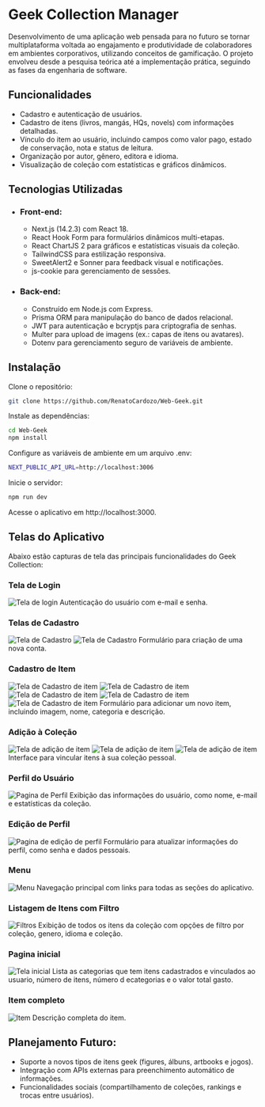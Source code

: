 # Geek Collection Manager

Desenvolvimento de uma aplicação web pensada para no futuro se tornar multiplataforma voltada ao engajamento e produtividade de colaboradores em ambientes corporativos, utilizando conceitos de gamificação. O projeto envolveu desde a pesquisa teórica até a implementação prática, seguindo as fases da engenharia de software.

## Funcionalidades

* Cadastro e autenticação de usuários.
* Cadastro de itens (livros, mangás, HQs, novels) com informações detalhadas.
* Vínculo do item ao usuário, incluindo campos como valor pago, estado de conservação, nota e status de leitura.
* Organização por autor, gênero, editora e idioma.
* Visualização de coleção com estatísticas e gráficos dinâmicos.

## Tecnologias Utilizadas

* ### Front-end:
  - Next.js (14.2.3) com React 18.
  - React Hook Form para formulários dinâmicos multi-etapas.
  - React ChartJS 2 para gráficos e estatísticas visuais da coleção.
  - TailwindCSS para estilização responsiva.
  - SweetAlert2 e Sonner para feedback visual e notificações.
  - js-cookie para gerenciamento de sessões.
* ### Back-end:
  - Construído em Node.js com Express.
  - Prisma ORM para manipulação do banco de dados relacional.
  - JWT para autenticação e bcryptjs para criptografia de senhas.
  - Multer para upload de imagens (ex.: capas de itens ou avatares).
  - Dotenv para gerenciamento seguro de variáveis de ambiente.

## Instalação

Clone o repositório:

```bash
git clone https://github.com/RenatoCardozo/Web-Geek.git
```

Instale as dependências:

```bash
cd Web-Geek
npm install
```

Configure as variáveis de ambiente em um arquivo .env:

```bash
NEXT_PUBLIC_API_URL=http://localhost:3006
```

Inicie o servidor:

```bash
npm run dev
```

Acesse o aplicativo em http://localhost:3000.

## Telas do Aplicativo

Abaixo estão capturas de tela das principais funcionalidades do Geek Collection:

### Tela de Login

<img src="https://github.com/RenatoCardozo/Images/blob/main/login.png" alt="Tela de login">
Autenticação do usuário com e-mail e senha.

### Telas de Cadastro

<img src="https://github.com/RenatoCardozo/Images/blob/main/cadastro.png" alt="Tela de Cadastro">

<img src="https://github.com/RenatoCardozo/Images/blob/main/cadastro2.png" alt="Tela de Cadastro">
Formulário para criação de uma nova conta.

### Cadastro de Item

<img src="https://github.com/RenatoCardozo/Images/blob/main/cadastrarItem1.png" alt="Tela de Cadastro de item">

<img src="https://github.com/RenatoCardozo/Images/blob/main/cadastrarItemManga1.png" alt="Tela de Cadastro de item">

<img src="https://github.com/RenatoCardozo/Images/blob/main/cadastrarItemManga2.png" alt="Tela de Cadastro de item">

<img src="https://github.com/RenatoCardozo/Images/blob/main/cadastrarItemManga4.png" alt="Tela de Cadastro de item">

<img src="https://github.com/RenatoCardozo/Images/blob/main/cadastrarItemManga5.png" alt="Tela de Cadastro de item">
Formulário para adicionar um novo item, incluindo imagem, nome, categoria e descrição.

### Adição à Coleção

<img src="https://github.com/RenatoCardozo/Images/blob/main/cadastrarItemManga6.png" alt="Tela de adição de item">

<img src="https://github.com/RenatoCardozo/Images/blob/main/cadastrarItemManga7.png" alt="Tela de adição de item">

<img src="https://github.com/RenatoCardozo/Images/blob/main/cadastroCompleto.png" alt="Tela de adição de item">
Interface para vincular itens à sua coleção pessoal.

### Perfil do Usuário

<img src="https://github.com/RenatoCardozo/Images/blob/main/perfil.png" alt="Pagina de Perfil">
Exibição das informações do usuário, como nome, e-mail e estatísticas da coleção.

### Edição de Perfil

<img src="https://github.com/RenatoCardozo/Images/blob/main/editarPerfil.png" alt="Pagina de edição de perfil">
Formulário para atualizar informações do perfil, como senha e dados pessoais.

### Menu

<img src="https://github.com/RenatoCardozo/Images/blob/main/menu.png" alt="Menu">
Navegação principal com links para todas as seções do aplicativo.

### Listagem de Itens com Filtro

<img src="https://github.com/RenatoCardozo/Images/blob/main/cadastrado.png" alt="Filtros">
Exibição de todos os itens da coleção com opções de filtro por coleção, genero, idioma e coleção.

### Pagina inicial

<img src="https://github.com/RenatoCardozo/Images/blob/main/inicial.png" alt="Tela inicial">
Lista as categorias que tem itens cadastrados e vinculados ao usuario, número de itens, número d ecategorias e o valor total gasto.

### Item completo

<img src="https://github.com/RenatoCardozo/Images/blob/main/cadastrado2.png" alt="Item">
Descrição completa do item.

## Planejamento Futuro:

* Suporte a novos tipos de itens geek (figures, álbuns, artbooks e jogos).
* Integração com APIs externas para preenchimento automático de informações.
* Funcionalidades sociais (compartilhamento de coleções, rankings e trocas entre usuários).
